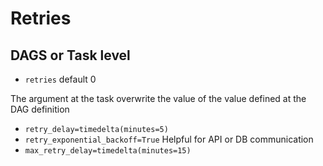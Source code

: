 # Retries

## DAGS or Task level

* `retries` default 0

The argument at the task overwrite the value of the value defined at the DAG definition

* `retry_delay=timedelta(minutes=5)`
* `retry_exponential_backoff=True` Helpful for API or DB communication
* `max_retry_delay=timedelta(minutes=15)`

